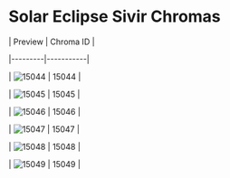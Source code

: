 # Solar Eclipse Sivir Chromas


| Preview | Chroma ID |

|---------|-----------|

| ![15044](https://raw.communitydragon.org/latest/plugins/rcp-be-lol-game-data/global/default/v1/champion-chroma-images/15/15044.png) | 15044 |

| ![15045](https://raw.communitydragon.org/latest/plugins/rcp-be-lol-game-data/global/default/v1/champion-chroma-images/15/15045.png) | 15045 |

| ![15046](https://raw.communitydragon.org/latest/plugins/rcp-be-lol-game-data/global/default/v1/champion-chroma-images/15/15046.png) | 15046 |

| ![15047](https://raw.communitydragon.org/latest/plugins/rcp-be-lol-game-data/global/default/v1/champion-chroma-images/15/15047.png) | 15047 |

| ![15048](https://raw.communitydragon.org/latest/plugins/rcp-be-lol-game-data/global/default/v1/champion-chroma-images/15/15048.png) | 15048 |

| ![15049](https://raw.communitydragon.org/latest/plugins/rcp-be-lol-game-data/global/default/v1/champion-chroma-images/15/15049.png) | 15049 |